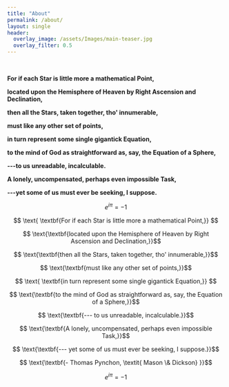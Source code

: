 ```yaml
---  
title: "About"
permalink: /about/
layout: single
header:
  overlay_image: /assets/Images/main-teaser.jpg
  overlay_filter: 0.5
---  
```

  <br>
  
**For if each Star is little more a mathematical Point,**

**located upon the Hemisphere of Heaven by Right Ascension and Declination,**

**then all the Stars, taken together, tho' innumerable,**

**must like any other set of points,**

**in turn represent some single gigantick Equation,**

**to the mind of God as straightforward as, say, the Equation of a Sphere,**

**---to us unreadable, incalculable.**

**A lonely, uncompensated, perhaps even impossible Task,**

**---yet some of us must ever be seeking, I suppose.**

$$ e^{i\pi} = -1$$

$$ \text{ \textbf{For if each Star is little more a mathematical Point,}}            $$

$$ \text{\textbf{located upon the Hemisphere of Heaven by Right Ascension and Declination,}}$$

$$ \text{\textbf{then all the Stars, taken together, tho' innumerable,}}$$

$$ \text{\textbf{must like any other set of points,}}$$

$$ \text{ \textbf{in turn represent some single gigantick Equation,}}            $$

$$ \text{\textbf{to the mind of God as straightforward as, say, the Equation of a Sphere,}}$$

$$ \text{\textbf{--- to us unreadable, incalculable.}}$$

$$ \text{\textbf{A lonely, uncompensated, perhaps even impossible Task,}}$$

$$ \text{\textbf{--- yet some of us must ever be seeking, I suppose.}}$$

$$ \text{\textbf{- Thomas Pynchon, \textit{ Mason \& Dickson} }}$$



$$ e^{i\pi} = -1$$
  <br>

